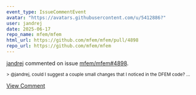```yaml
---
event_type: IssueCommentEvent
avatar: "https://avatars.githubusercontent.com/u/5412886?"
user: jandrej
date: 2025-06-17
repo_name: mfem/mfem
html_url: https://github.com/mfem/mfem/pull/4898
repo_url: https://github.com/mfem/mfem
---
```


<a href='https://github.com/jandrej' target='_blank'>jandrej</a> commented on issue <a href='https://github.com/mfem/mfem/pull/4898' target='_blank'>mfem/mfem#4898</a>.

<small>> @jandrej, could I suggest a couple small changes that I noticed in the DFEM code?...</small>

<a href='https://github.com/mfem/mfem/pull/4898' target='_blank'>View Comment</a>